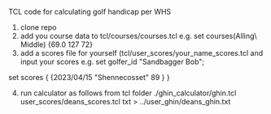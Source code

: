 TCL code for calculating golf handicap per WHS

1) clone repo
2) add you course data to tcl/courses/courses.tcl
e.g.
set courses(Alling\ Middle)         {69.0 127 72}
3) add a scores file for yourself (tcl/user_scores/your_name_scores.tcl  and input your scores
e.g.
set golfer_id "Sandbagger Bob";

set scores {
    {2023/04/15 "Shennecosset"          89 }
}

4) run calculator as follows from tcl folder
./ghin_calculator/ghin.tcl user_scores/deans_scores.tcl txt > ../user_ghin/deans_ghin.txt
